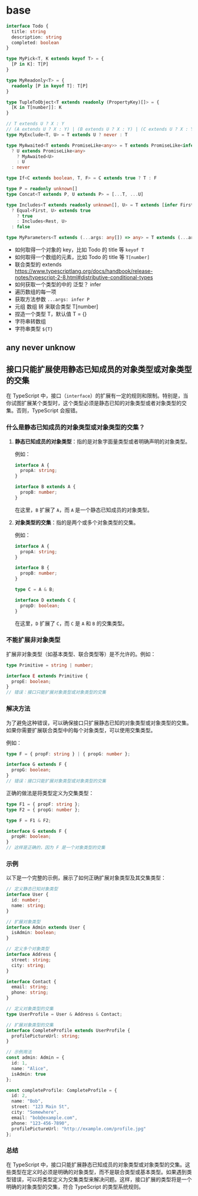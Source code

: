 # base

```ts
interface Todo {
  title: string
  description: string
  completed: boolean
}
```

```ts
type MyPick<T, K extends keyof T> = {
  [P in K]: T[P]
}

type MyReadonly<T> = {
  readonly [P in keyof T]: T[P]
}

type TupleToObject<T extends readonly (PropertyKey)[]> = {
  [K in T[number]]: K
}

// T extends U ? X : Y
// (A extends U ? X : Y) | (B extends U ? X : Y) | (C extends U ? X : Y)
type MyExclude<T, U> = T extends U ? never : T

type MyAwaited<T extends PromiseLike<any>> = T extends PromiseLike<infer U>
  ? U extends PromiseLike<any>
    ? MyAwaited<U>
    : U
  : never

type If<C extends boolean, T, F> = C extends true ? T : F

type P = readonly unknown[]
type Concat<T extends P, U extends P> = [...T, ...U]

type Includes<T extends readonly unknown[], U> = T extends [infer First, ...infer Rest]
  ? Equal<First, U> extends true
    ? true
    : Includes<Rest, U>
  : false

type MyParameters<T extends (...args: any[]) => any> = T extends (...args: infer P) => any ? P : never
```

- 如何取得一个对象的 key，比如 Todo 的 title 等 `keyof T`
- 如何取得一个数组的元素，比如 Todo 的 title 等 `T[number]`
- 联合类型的 extends <https://www.typescriptlang.org/docs/handbook/release-notes/typescript-2-8.html#distributive-conditional-types>
- 如何获取一个类型的中的 泛型？ infer
- 遍历数组的每一项
- 获取方法参数 `...args: infer P`
- 元组 数组 转 来联合类型 T[number]
- 捏造一个类型 T，默认值 T = {}
- 字符串转数组
- 字符串类型 `${T}`

## any never unknow

## 接口只能扩展使用静态已知成员的对象类型或对象类型的交集

在 TypeScript 中，接口（`interface`）的扩展有一定的规则和限制。特别是，当你试图扩展某个类型时，这个类型必须是静态已知的对象类型或者对象类型的交集。否则，TypeScript 会报错。

### 什么是静态已知成员的对象类型或对象类型的交集？

1. **静态已知成员的对象类型**：指的是对象字面量类型或者明确声明的对象类型。

   例如：

   ```typescript
   interface A {
     propA: string;
   }

   interface B extends A {
     propB: number;
   }
   ```

   在这里，`B` 扩展了 `A`，而 `A` 是一个静态已知成员的对象类型。

2. **对象类型的交集**：指的是两个或多个对象类型的交集。

   例如：

   ```typescript
   interface A {
     propA: string;
   }

   interface B {
     propB: number;
   }

   type C = A & B;

   interface D extends C {
     propD: boolean;
   }
   ```

   在这里，`D` 扩展了 `C`，而 `C` 是 `A` 和 `B` 的交集类型。

### 不能扩展非对象类型

扩展非对象类型（如基本类型、联合类型等）是不允许的。例如：

```typescript
type Primitive = string | number;

interface E extends Primitive {
  propE: boolean;
}
// 错误：接口只能扩展对象类型或对象类型的交集
```

### 解决方法

为了避免这种错误，可以确保接口只扩展静态已知的对象类型或对象类型的交集。如果你需要扩展联合类型中的每个对象类型，可以使用交集类型。

例如：

```typescript
type F = { propF: string } | { propG: number };

interface G extends F {
  propG: boolean;
}
// 错误：接口只能扩展对象类型或对象类型的交集
```

正确的做法是将类型定义为交集类型：

```typescript
type F1 = { propF: string };
type F2 = { propG: number };

type F = F1 & F2;

interface G extends F {
  propH: boolean;
}
// 这样是正确的，因为 F 是一个对象类型的交集
```

### 示例

以下是一个完整的示例，展示了如何正确扩展对象类型及其交集类型：

```typescript
// 定义静态已知对象类型
interface User {
  id: number;
  name: string;
}

// 扩展对象类型
interface Admin extends User {
  isAdmin: boolean;
}

// 定义多个对象类型
interface Address {
  street: string;
  city: string;
}

interface Contact {
  email: string;
  phone: string;
}

// 定义对象类型的交集
type UserProfile = User & Address & Contact;

// 扩展对象类型的交集
interface CompleteProfile extends UserProfile {
  profilePictureUrl: string;
}

// 示例用法
const admin: Admin = {
  id: 1,
  name: "Alice",
  isAdmin: true
};

const completeProfile: CompleteProfile = {
  id: 2,
  name: "Bob",
  street: "123 Main St",
  city: "Somewhere",
  email: "bob@example.com",
  phone: "123-456-7890",
  profilePictureUrl: "http://example.com/profile.jpg"
};
```

### 总结

在 TypeScript 中，接口只能扩展静态已知成员的对象类型或对象类型的交集。这些类型在定义时必须是明确的对象类型，而不是联合类型或基本类型。如果遇到类型错误，可以将类型定义为交集类型来解决问题。这样，接口扩展的类型将是一个明确的对象类型的交集，符合 TypeScript 的类型系统规则。
